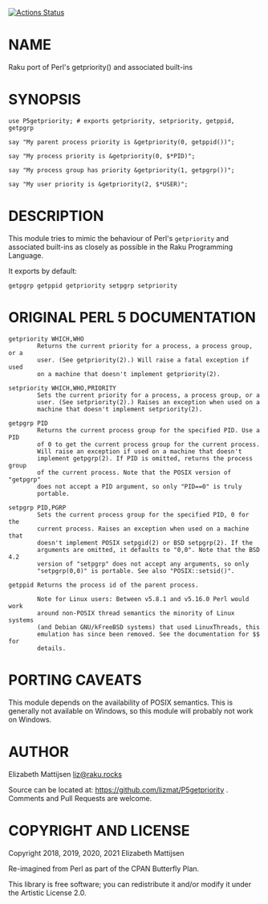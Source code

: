 [![Actions Status](https://github.com/lizmat/P5getpriority/workflows/test/badge.svg)](https://github.com/lizmat/P5getpriority/actions)

NAME
====

Raku port of Perl's getpriority() and associated built-ins

SYNOPSIS
========

    use P5getpriority; # exports getpriority, setpriority, getppid, getpgrp

    say "My parent process priority is &getpriority(0, getppid())";

    say "My process priority is &getpriority(0, $*PID)";

    say "My process group has priority &getpriority(1, getpgrp())";

    say "My user priority is &getpriority(2, $*USER)";

DESCRIPTION
===========

This module tries to mimic the behaviour of Perl's `getpriority` and associated built-ins as closely as possible in the Raku Programming Language.

It exports by default:

    getpgrp getppid getpriority setpgrp setpriority

ORIGINAL PERL 5 DOCUMENTATION
=============================

    getpriority WHICH,WHO
            Returns the current priority for a process, a process group, or a
            user. (See getpriority(2).) Will raise a fatal exception if used
            on a machine that doesn't implement getpriority(2).

    setpriority WHICH,WHO,PRIORITY
            Sets the current priority for a process, a process group, or a
            user. (See setpriority(2).) Raises an exception when used on a
            machine that doesn't implement setpriority(2).

    getpgrp PID
            Returns the current process group for the specified PID. Use a PID
            of 0 to get the current process group for the current process.
            Will raise an exception if used on a machine that doesn't
            implement getpgrp(2). If PID is omitted, returns the process group
            of the current process. Note that the POSIX version of "getpgrp"
            does not accept a PID argument, so only "PID==0" is truly
            portable.

    setpgrp PID,PGRP
            Sets the current process group for the specified PID, 0 for the
            current process. Raises an exception when used on a machine that
            doesn't implement POSIX setpgid(2) or BSD setpgrp(2). If the
            arguments are omitted, it defaults to "0,0". Note that the BSD 4.2
            version of "setpgrp" does not accept any arguments, so only
            "setpgrp(0,0)" is portable. See also "POSIX::setsid()".

    getppid Returns the process id of the parent process.

            Note for Linux users: Between v5.8.1 and v5.16.0 Perl would work
            around non-POSIX thread semantics the minority of Linux systems
            (and Debian GNU/kFreeBSD systems) that used LinuxThreads, this
            emulation has since been removed. See the documentation for $$ for
            details.

PORTING CAVEATS
===============

This module depends on the availability of POSIX semantics. This is generally not available on Windows, so this module will probably not work on Windows.

AUTHOR
======

Elizabeth Mattijsen <liz@raku.rocks>

Source can be located at: https://github.com/lizmat/P5getpriority . Comments and Pull Requests are welcome.

COPYRIGHT AND LICENSE
=====================

Copyright 2018, 2019, 2020, 2021 Elizabeth Mattijsen

Re-imagined from Perl as part of the CPAN Butterfly Plan.

This library is free software; you can redistribute it and/or modify it under the Artistic License 2.0.

